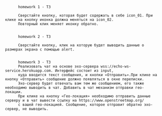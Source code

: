           homework 1 - ТЗ 

          Сверстайте кнопку, которая будет содержать в себе icon_01. При клике на кнопку иконка должна меняться на icon_02.
          Повторный клик меняет иконку обратно.


          homework 2 - ТЗ 

          Сверстайте кнопку, клик на которую будет выводить данные о размерах экрана с помощью alert.


          homework 3 - ТЗ 
          Реализовать чат на основе эхо-сервера wss://echo-ws-service.herokuapp.com. Интерфейс состоит из input,
          куда вводится текст сообщения, и кнопки «Отправить».При клике на кнопку «Отправить» сообщение должно появляться в окне переписки.
          Эхо-сервер будет отвечать вам тем же сообщением, его также необходимо выводить в чат. Добавить в чат механизм отправки гео-локации. 
          При клике на кнопку «Гео-локация» необходимо отправить данные серверу и в чат вывести ссылку на https://www.openstreetmap.org/ 
          с вашей гео-локацией. Сообщение, которое отправит обратно эхо-сервер, не выводить.
